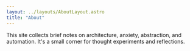 ```yaml
---
layout: ../layouts/AboutLayout.astro
title: "About"
---
```


This site collects brief notes on architecture, anxiety, abstraction, and automation. It's a small corner for thought experiments and reflections.
